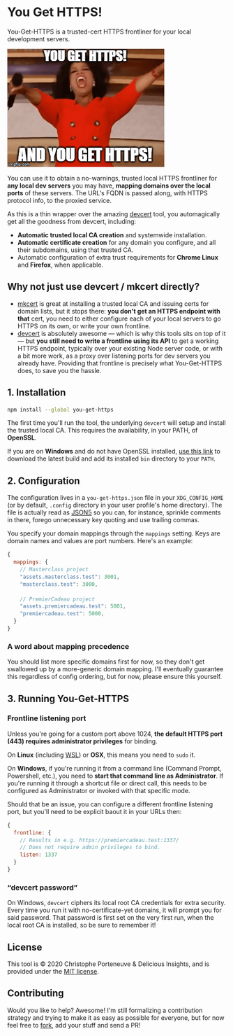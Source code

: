 # You Get HTTPS!

You-Get-HTTPS is a trusted-cert HTTPS frontliner for your local development servers.

<!-- FIXME BADGES (package version, npm stats, coding style, CI build status, deps up-to-date, deps vulns…) -->

![You get HTTPS! And you get HTTPS! Everyone gets HTTPS!](./assets/you-get-https.gif)

You can use it to obtain a no-warnings, trusted local HTTPS frontliner for **any local dev servers** you may have, **mapping domains over the local ports** of these servers.  The URL's FQDN is passed along, with HTTPS protocol info, to the proxied service.

As this is a thin wrapper over the amazing [devcert](https://github.com/davewasmer/devcert#readme) tool, you automagically get all the goodness from devcert, including:

- **Automatic trusted local CA creation** and systemwide installation.
- **Automatic certificate creation** for any domain you configure, and all their subdomains, using that trusted CA.
- Automatic configuration of extra trust requirements for **Chrome Linux** and **Firefox**, when applicable.

## Why not just use devcert / mkcert directly?

- [mkcert](https://github.com/FiloSottile/mkcert#readme) is great at installing a trusted local CA and issuing certs for domain lists, but it stops there: **you don't get an HTTPS endpoint with that** cert, you need to either configure each of your local servers to go HTTPS on its own, or write your own frontline.
- [devcert](https://github.com/davewasmer/devcert#readme) is absolutely awesome — which is why this tools sits on top of it — but **you still need to write a frontline using its API** to get a working HTTPS endpoint, typically over your existing Node server code, or with a bit more work, as a proxy over listening ports for dev servers you already have.  Providing that frontline is precisely what You-Get-HTTPS does, to save you the hassle.

## 1. Installation

```bash
npm install --global you-get-https
```

The first time you'll run the tool, the underlying `devcert` will setup and install the trusted local CA.  This requires the availability, in your PATH, of **OpenSSL**.

If you are on **Windows** and do not have OpenSSL installed, [use this link](https://slproweb.com/products/Win32OpenSSL.html) to download the latest build and add its installed `bin` directory to your `PATH`.

## 2. Configuration

The configuration lives in a `you-get-https.json` file in your `XDG_CONFIG_HOME` (or by default, `.config` directory in your user profile's home directory). The file is actually read as [JSON5](https://json5.org/) so you can, for instance, sprinkle comments in there, forego unnecessary key quoting and use trailing commas.

You specify your domain mappings through the `mappings` setting.  Keys are domain names and values are port numbers. Here's an example:

```js
{
  mappings: {
    // Masterclass project
    "assets.masterclass.test": 3001,
    "masterclass.test": 3000,

    // PremierCadeau project
    "assets.premiercadeau.test": 5001,
    "premiercadeau.test": 5000,
  }
}
```

### A word about mapping precedence

You should list more specific domains first for now, so they don't get swallowed up by a more-generic domain mapping.  I'll eventually guarantee this regardless of config ordering, but for now, please ensure this yourself.

## 3. Running You-Get-HTTPS

### Frontline listening port

Unless you're going for a custom port above 1024, **the default HTTPS port (443) requires administrator privileges** for binding.

On **Linux** (including [WSL](https://docs.microsoft.com/en-us/windows/wsl/about)) or **OSX**, this means you need to `sudo` it.

On **Windows**, if you're running it from a command line (Command Prompt, Powershell, etc.), you need to **start that command line as Administrator**.  If you're running it through a shortcut file or direct call, this needs to be configured as Administrator or invoked with that specific mode.

Should that be an issue, you can configure a different frontline listening port, but you'll need to be explicit baout it in your URLs then:

```js
{
  frontline: {
    // Results in e.g. https://premiercadeau.test:1337/
    // Does not require admin privileges to bind.
    listen: 1337
  }
}
```

### “devcert password”

On Windows, `devcert` ciphers its local root CA credentials for extra security.  Every time you run it with no-certificate-yet domains, it will prompt you for said password.  That password is first set on the very first run, when the local root CA is installed, so be sure to remember it!

## License

This tool is © 2020 Christophe Porteneuve & Delicious Insights, and is provided under the [MIT license](./LICENSE.md).

## Contributing

Would you like to help? Awesome! I'm still formalizing a contribution strategy and trying to make it as easy as possible for everyone, but for now feel free to [fork](https://github.com/deliciousinsights/you-get-https/fork), add your stuff and send a PR!
